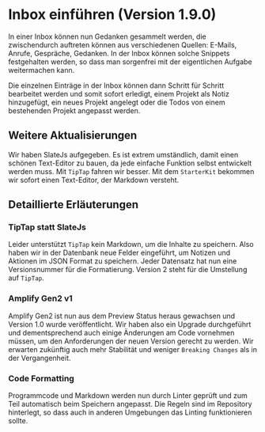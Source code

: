 # Inbox einführen (Version 1.9.0)

In einer Inbox können nun Gedanken gesammelt werden, die zwischendurch auftreten können aus verschiedenen Quellen: E-Mails, Anrufe, Gespräche, Gedanken. In der Inbox können solche Snippets festgehalten werden, so dass man sorgenfrei mit der eigentlichen Aufgabe weitermachen kann.

Die einzelnen Einträge in der Inbox können dann Schritt für Schritt bearbeitet werden und somit sofort erledigt, einem Projekt als Notiz hinzugefügt, ein neues Projekt angelegt oder die Todos von einem bestehenden Projekt angepasst werden.

## Weitere Aktualisierungen

Wir haben SlateJs aufgegeben. Es ist extrem umständlich, damit einen schönen Text-Editor zu bauen, da jede einfache Funktion selbst entwickelt werden muss. Mit `TipTap` fahren wir besser. Mit dem `StarterKit` bekommen wir sofort einen Text-Editor, der Markdown versteht.

## Detaillierte Erläuterungen

### TipTap statt SlateJs

Leider unterstützt `TipTap` kein Markdown, um die Inhalte zu speichern. Also haben wir in der Datenbank neue Felder eingeführt, um Notizen und Aktionen im JSON Format zu speichern. Jeder Datensatz hat nun eine Versionsnummer für die Formatierung. Version 2 steht für die Umstellung auf `TipTap`.

### Amplify Gen2 v1

Amplify Gen2 ist nun aus dem Preview Status heraus gewachsen und Version 1.0 wurde veröffentlicht. Wir haben also ein Upgrade durchgeführt und dementsprechend auch einige Änderungen am Code vornehmen müssen, um den Anforderungen der neuen Version gerecht zu werden. Wir erwarten zukünftig auch mehr Stabilität und weniger `Breaking Changes` als in der Vergangenheit.

### Code Formatting

Programmcode und Markdown werden nun durch Linter geprüft und zum Teil automatisch beim Speichern angepasst. Die Regeln sind im Repository hinterlegt, so dass auch in anderen Umgebungen das Linting funktionieren sollte.
